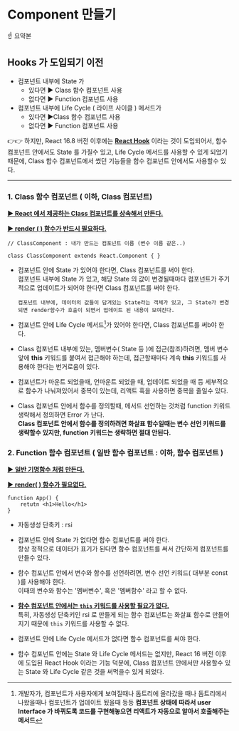 # Component 만들기 

☝ 요약본

## Hooks 가 도입되기 이전

- 컴포넌트 내부에 State 가 
  - 있다면 ▶ Class 함수 컴포넌트 사용
  - 없다면 ▶ Function 컴포넌트 사용 
- 컴포넌트 내부에 Life Cycle ( 라이프 사이클 ) 메서드가
  - 있다면 ▶Class 함수 컴포넌트 사용
  - 없다면 ▶ Function 컴포넌트 사용

👉👉 하지만, React 16.8 버전 이후에는 **<u>React Hook</u>** 이라는 것이 도입되어서, 함수 컴포넌트 안에서도 State 를 가질수 있고, Life Cycle 메서드를 사용할 수 있게 되었기 때문에, Class 함수 컴포넌트에서 썼던 기능들을 함수 컴포넌트 안에서도 사용할수 있다.  

---

### 1. Class 함수 컴포넌트 ( 이하, Class 컴포넌트)

<u>**▶ React 에서 제공하는 Class 컴포넌트를 상속해서 만든다.**</u>

<u>**▶ render ( ) 함수가 반드시 필요하다.**</u>

```react
// ClassComponent : 내가 만드는 컴포넌트 이름 (변수 이름 같은..)

class ClassComponent extends React.Component { } 

```

- 컴포넌트 안에 State 가 있어야 한다면, Class 컴포넌트를 써야 한다. <br>컴포넌트 내부에 State 가 있고,  해당 State 의 값이 변경될때마다 컴포넌트가 주기적으로 업데이트가 되어야 한다면 Class 컴포넌트를 써야 한다. 

  `컴포넌트 내부에, 데이터의 값들이 담겨있는 State라는 객체가 있고, 그 State가 변경되면 render함수가 호출이 되면서 업데이트 된 내용이 보여진다.  `

- 컴포넌트 안에 Life Cycle 메서드[^1]가 있어야 한다면, Class 컴포넌트를 써b야 한다.

  [^1]: 개발자가,  컴포넌트가 사용자에게 보여질때나 돔트리에 올라갔을 때나 돔트리에서 나왔을때나 컴포넌트가 업데이트 됬을때 등등 **컴포넌트 상태에 따라서 user Interface 가 바뀌도록 코드를 구현해놓으면 리액트가 자동으로 알아서 호출해주는 메서드** 

- Class 컴포넌트 내부에 있는, 멤버변수( State 등 )에 접근(참조)하려면, 멤버 변수 앞에 **this** 키워드를 붙여서 접근해야 하는데, 접근할때마다 계속 **this** 키워드를 사용해야 한다는 번거로움이 있다. 

  

- 컴포넌트가 마운트 되었을때, 언마운트 되었을 때, 업데이트 되었을 때 등 세부적으로 함수가 나눠져있어서 중복이 있는데, 리액트 훅을 사용하면 중복을 줄일수 있다. 




- Class 컴포넌트 안에서 함수를 정의할때, 메서드 선언하는 것처럼 function 키워드 생략해서 정의하면 Error 가 난다. <br>**Class 컴포넌트 안에서 함수를 정의하려면 화살표 함수일때는 변수 선언 키워드를 생략할수 있지만, function 키워드는 생략하면 절대 안된다.** 

### 2. Function 함수 컴포넌트 ( 일반 함수 컴포넌트 : 이하, 함수 컴포넌트 )

<u>**▶ 일반 기명함수 처럼 만든다.**</u> 

<u>**▶ render( ) 함수가 필요없다.**</u>

```react
function App() { 
    retutn <h1>Hello</h1>
}
```

- 자동생성 단축키 : rsi

- 컴포넌트 안에 State 가 없다면 함수 컴포넌트를 써야 한다. <br>항상 정적으로 데이터가 표기가 된다면 함수 컴포넌트를 써서 간단하게 컴포넌트를 만들수 있다. 

- 함수 컴포넌트 안에서 변수와 함수를 선언하려면, 변수 선언 키워드( 대부분 const )를 사용해야 한다. <br>이때의 변수와 함수는 '멤버변수',  혹은 '멤버함수' 라고 할 수 없다.

- **<u>함수 컴포넌트 안에서는 `this` 키워드를 사용할 필요가 없다.</u>**<br>특히, 자동생성 단축키인 rsi 로 만들게 되는 함수 컴포넌트는 화살표 함수로 만들어지기 때문에 `this` 키워드를 사용할 수 없다.

- 컴포넌트 안에 Life Cycle 메서드가 없다면 함수 컴포넌트를 써야 한다. 

- 함수 컴포넌트 안에는 State 와 Life Cycle 메서드는 없지만, React 16 버전 이후에 도입된 React Hook 이라는 기능 덕분에, Class 컴포넌트 안에서만 사용할수 있는 State 와 Life Cycle 같은 것을 써먹을수 있게 되었다. 

  